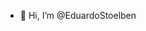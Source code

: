 - 👋 Hi, I’m @EduardoStoelben


<!---
EduardoStoelben/EduardoStoelben is a ✨ special ✨ repository because its `README.md` (this file) appears on your GitHub profile.
You can click the Preview link to take a look at your changes.
--->
